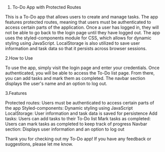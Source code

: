 
1. To-Do App with Protected Routes

This is a To-Do app that allows users to create and manage tasks. The app features protected routes, meaning that users must be authenticated to access certain parts of the application. Once a user has logged in, they will not be able to go back to the login page until they have logged out.
The app uses the styled-components module for CSS, which allows for dynamic styling using JavaScript. LocalStorage is also utilized to save user information and task data so that it persists across browser sessions.


2.How to Use

To use the app, simply visit the login page and enter your credentials. Once authenticated, you will be able to access the To-Do list page. From there, you can add tasks and mark them as completed. The navbar section displays the user's name and an option to log out.


3.Features

Protected routes: Users must be authenticated to access certain parts of the app
Styled-components: Dynamic styling using JavaScript
LocalStorage: User information and task data is saved for persistence
Add tasks: Users can add tasks to their To-Do list
Mark tasks as completed: Users can mark tasks as completed to keep track of progress
Navbar section: Displays user information and an option to log out


Thank you for checking out my To-Do app! If you have any feedback or suggestions, please let me know.
